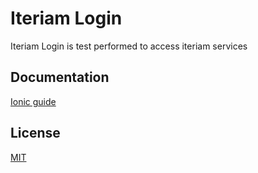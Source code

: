 # Iteriam Login

Iteriam Login is test performed to access iteriam services



## Documentation

[Ionic guide](https://ionicframework.com/docs/intro/cli)




## License

[MIT](https://choosealicense.com/licenses/mit/)